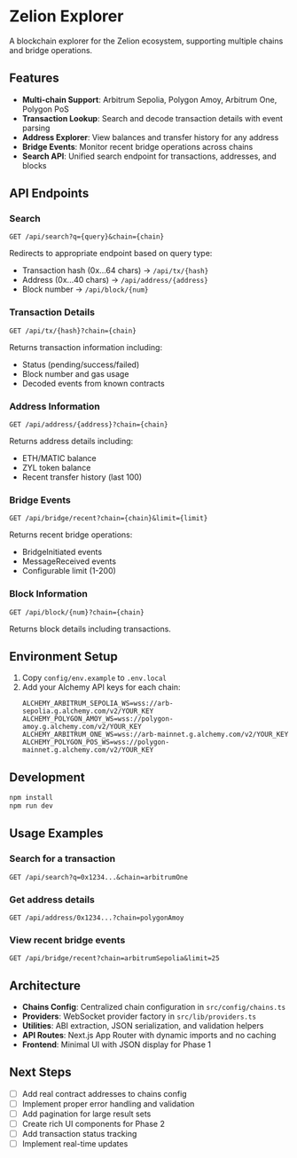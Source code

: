 # Zelion Explorer

A blockchain explorer for the Zelion ecosystem, supporting multiple chains and bridge operations.

## Features

- **Multi-chain Support**: Arbitrum Sepolia, Polygon Amoy, Arbitrum One, Polygon PoS
- **Transaction Lookup**: Search and decode transaction details with event parsing
- **Address Explorer**: View balances and transfer history for any address
- **Bridge Events**: Monitor recent bridge operations across chains
- **Search API**: Unified search endpoint for transactions, addresses, and blocks

## API Endpoints

### Search
```
GET /api/search?q={query}&chain={chain}
```
Redirects to appropriate endpoint based on query type:
- Transaction hash (0x...64 chars) → `/api/tx/{hash}`
- Address (0x...40 chars) → `/api/address/{address}`
- Block number → `/api/block/{num}`

### Transaction Details
```
GET /api/tx/{hash}?chain={chain}
```
Returns transaction information including:
- Status (pending/success/failed)
- Block number and gas usage
- Decoded events from known contracts

### Address Information
```
GET /api/address/{address}?chain={chain}
```
Returns address details including:
- ETH/MATIC balance
- ZYL token balance
- Recent transfer history (last 100)

### Bridge Events
```
GET /api/bridge/recent?chain={chain}&limit={limit}
```
Returns recent bridge operations:
- BridgeInitiated events
- MessageReceived events
- Configurable limit (1-200)

### Block Information
```
GET /api/block/{num}?chain={chain}
```
Returns block details including transactions.

## Environment Setup

1. Copy `config/env.example` to `.env.local`
2. Add your Alchemy API keys for each chain:
   ```
   ALCHEMY_ARBITRUM_SEPOLIA_WS=wss://arb-sepolia.g.alchemy.com/v2/YOUR_KEY
   ALCHEMY_POLYGON_AMOY_WS=wss://polygon-amoy.g.alchemy.com/v2/YOUR_KEY
   ALCHEMY_ARBITRUM_ONE_WS=wss://arb-mainnet.g.alchemy.com/v2/YOUR_KEY
   ALCHEMY_POLYGON_POS_WS=wss://polygon-mainnet.g.alchemy.com/v2/YOUR_KEY
   ```

## Development

```bash
npm install
npm run dev
```

## Usage Examples

### Search for a transaction
```
GET /api/search?q=0x1234...&chain=arbitrumOne
```

### Get address details
```
GET /api/address/0x1234...?chain=polygonAmoy
```

### View recent bridge events
```
GET /api/bridge/recent?chain=arbitrumSepolia&limit=25
```

## Architecture

- **Chains Config**: Centralized chain configuration in `src/config/chains.ts`
- **Providers**: WebSocket provider factory in `src/lib/providers.ts`
- **Utilities**: ABI extraction, JSON serialization, and validation helpers
- **API Routes**: Next.js App Router with dynamic imports and no caching
- **Frontend**: Minimal UI with JSON display for Phase 1

## Next Steps

- [ ] Add real contract addresses to chains config
- [ ] Implement proper error handling and validation
- [ ] Add pagination for large result sets
- [ ] Create rich UI components for Phase 2
- [ ] Add transaction status tracking
- [ ] Implement real-time updates
